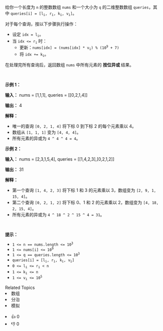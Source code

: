 <p>给你一个长度为 <code>n</code> 的整数数组 <code>nums</code> 和一个大小为 <code>q</code> 的二维整数数组 <code>queries</code>，其中 <code>queries[i] = [l<sub>i</sub>, r<sub>i</sub>, k<sub>i</sub>, v<sub>i</sub>]</code>。</p>

<p>对于每个查询，按以下步骤执行操作：</p>

<ul> 
 <li>设定 <code>idx = l<sub>i</sub></code>。</li> 
 <li>当 <code>idx &lt;= r<sub>i</sub></code> 时： 
  <ul> 
   <li>更新：<code>nums[idx] = (nums[idx] * v<sub>i</sub>) % (10<sup>9</sup> + 7)</code></li> 
   <li>将 <code>idx += k<sub>i</sub></code>。</li> 
  </ul> </li> 
</ul>

<p>在处理完所有查询后，返回数组 <code>nums</code> 中所有元素的&nbsp;<strong>按位异或&nbsp;</strong>结果。</p>

<p>&nbsp;</p>

<p><strong class="example">示例 1：</strong></p>

<div class="example-block"> 
 <p><strong>输入：</strong> <span class="example-io">nums = [1,1,1], queries = [[0,2,1,4]]</span></p> 
</div>

<p><strong>输出：</strong> <span class="example-io">4</span></p>

<p><strong>解释：</strong></p>

<ul> 
 <li>唯一的查询 <code>[0, 2, 1, 4]</code> 将下标&nbsp;0 到下标&nbsp;2 的每个元素乘以 4。</li> 
 <li>数组从 <code>[1, 1, 1]</code> 变为 <code>[4, 4, 4]</code>。</li> 
 <li>所有元素的异或为 <code>4 ^ 4 ^ 4 = 4</code>。</li> 
</ul>

<p><strong class="example">示例 2：</strong></p>

<div class="example-block"> 
 <p><strong>输入：</strong> <span class="example-io">nums = [2,3,1,5,4], queries = [[1,4,2,3],[0,2,1,2]]</span></p> 
</div>

<p><strong>输出：</strong> <span class="example-io">31</span></p>

<p><strong>解释：</strong></p>

<ul> 
 <li>第一个查询 <code>[1, 4, 2, 3]</code> 将下标&nbsp;1 和 3 的元素乘以 3，数组变为 <code>[2, 9, 1, 15, 4]</code>。</li> 
 <li>第二个查询 <code>[0, 2, 1, 2]</code> 将下标&nbsp;0、1 和 2 的元素乘以 2，数组变为 <code>[4, 18, 2, 15, 4]</code>。</li> 
 <li>所有元素的异或为 <code>4 ^ 18 ^ 2 ^ 15 ^ 4 = 31</code>。</li> 
</ul>

<p>&nbsp;</p>

<p><strong>提示：</strong></p>

<ul> 
 <li><code>1 &lt;= n == nums.length &lt;= 10<sup>3</sup></code></li> 
 <li><code>1 &lt;= nums[i] &lt;= 10<sup>9</sup></code></li> 
 <li><code>1 &lt;= q == queries.length &lt;= 10<sup>3</sup></code></li> 
 <li><code>queries[i] = [l<sub>i</sub>, r<sub>i</sub>, k<sub>i</sub>, v<sub>i</sub>]</code></li> 
 <li><code>0 &lt;= l<sub>i</sub> &lt;= r<sub>i</sub> &lt; n</code></li> 
 <li><code>1 &lt;= k<sub>i</sub> &lt;= n</code></li> 
 <li><code>1 &lt;= v<sub>i</sub> &lt;= 10<sup>5</sup></code></li> 
</ul>

<div><div>Related Topics</div><div><li>数组</li><li>分治</li><li>模拟</li></div></div><br><div><li>👍 0</li><li>👎 0</li></div>